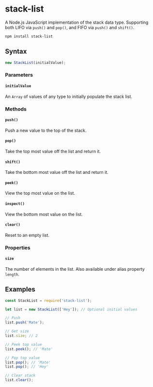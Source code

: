 # stack-list
A Node.js JavaScript implementation of the stack data type. Supporting both LIFO via `push()` and `pop()`, and FIFO via `push()` and `shift()`.

```bash
npm install stack-list
```

## Syntax
```js
new StackList(initialValue);
```

### Parameters
#### `initialValue`
An `Array` of values of any type to initially populate the stack list.

### Methods
#### `push()`
Push a new value to the top of the stack.

#### `pop()`
Take the top most value off the list and return it.

#### `shift()`
Take the bottom most value off the list and return it.

#### `peek()`
View the top most value on the list.

#### `inspect()`
View the bottom most value on the list.

#### `clear()`
Reset to an empty list.

### Properties
#### `size`
The number of elements in the list. Also available under alias property `length`.


## Examples
```js
const StackList = require('stack-list');

let list = new StackList(['Hey']); // Optional initial values

// Push
list.push('Mate');

// Get size
list.size; // 2

// Peek top value
list.peek(); // 'Mate'

// Pop top value
list.pop(); // 'Mate'
list.pop(); // 'Hey'

// Clear stack
list.clear();
```
